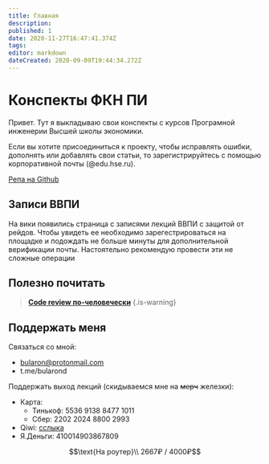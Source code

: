 ```yaml
---
title: Главная
description: 
published: 1
date: 2020-11-27T16:47:41.374Z
tags: 
editor: markdown
dateCreated: 2020-09-09T19:44:34.272Z
---
```


# Конспекты ФКН ПИ
Привет. Тут я выкладываю свои конспекты с курсов Програмной инженерии Высшей школы экономики.

Если вы хотите присоединиться к проекту, чтобы исправлять ошибки, дополнять или добавлять свои статьи, то зарегистрируйтесь с помощью корпоративной почты (@edu.hse.ru).

[Репа на Github](https://github.com/bularond/HSE_SE_WIKI)

## Записи ВВПИ
На вики появились страница с записями лекций ВВПИ с защитой от рейдов. Чтобы увидеть ее необходимо зарегестрироваться на площадке и подождать не больше минуты для дополнительной верификации почты. Настоятельно рекомендую провести эти не сложные операции

## Полезно почитать

> **[Code review по-человечески](https://habr.com/ru/post/340550/)**
{.is-warning}


## Поддержать меня

Связаться со мной:
- bularon@protonmail.com
- t.me/bularond

Поддержать выход лекций (скидываемся мне на ~~мерч~~ железки):
- Карта: 
	- Тинькоф: 5536 9138 8477 1011
  - Сбер: 2202 2024 8800 2993
- Qiwi: [сслыка](https://qiwi.com/payment/form/99?extra[%27account%27]=79855218196)
- Я.Деньги: 410014903867809

$$\text{На роутер}\\ 2667₽ / 4000₽$$
  